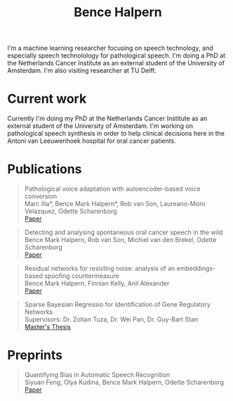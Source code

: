 ﻿---
permalink: /
title: "Bence Halpern"
excerpt: "About me"
author_profile: true
redirect_from: 
  - /about/
  - /about.html
---

I'm a machine learning researcher focusing on speech technology, and especially speech technolology
for pathological speech. I'm doing a PhD at the Netherlands Cancer Institute as an external student of the University of Amsterdam.
I'm also visiting researcher at TU Delft.

Current work
======

Currently I'm doing my PhD at the Netherlands Cancer Institute as an external student of the University of Amsterdam. I'm working on pathological speech synthesis in order to help clinical decisions here in the Antoni van Leeuwenhoek hospital for oral cancer patients.

Publications
======

> Pathological voice adaptation with autoencoder-based voice conversion <br>
> Marc Illa*, Bence Mark Halpern*, Rob van Son, Laureano-Moro Velazquez, Odette Scharenborg <br>
> [Paper](https://arxiv.org/pdf/2106.08427)

> Detecting and analysing spontaneous oral cancer speech in the wild <br>
> Bence Mark Halpern, Rob van Son, Michiel van den Brekel, Odette Scharenborg <br>
> [Paper](https://arxiv.org/pdf/2007.14205)

> Residual networks for resisting noise: analysis of an embeddings-based spoofing countermeasure <br>
> Bence Mark Halpern, Finnian Kelly, Anil Alexander <br>
> [Paper](https://oxfordwaveresearch.com/wp-content/uploads/2020/04/Odyssey2020_spoofingResNet_Halpern_et_al.pdf)

> Sparse Bayesian Regressio for Identification of Gene Regulatory Networks <br>
> Supervisors: Dr. Zoltan Tuza, Dr. Wei Pan, Dr. Guy-Bart Stan <br>
> [Master's Thesis](https://github.com/karkirowle/sysidProject/blob/master/VanillaID/thesis/Thesis_Halpern_2018_v3.pdf)

Preprints 
======

> Quantifying Bias in Automatic Speech Recognition <br>
> Siyuan Feng, Olya Kudina, Bence Mark Halpern, Odette Scharenborg <br>
> [Paper](https://arxiv.org/pdf/2103.15122)